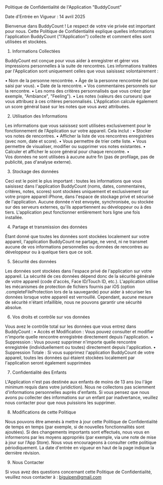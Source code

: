 Politique de Confidentialité de l'Application "BuddyCount"

Date d'Entrée en Vigueur : 14 avril 2025 

Bienvenue dans BuddyCount ! Le respect de votre vie privée est important pour nous. 
Cette Politique de Confidentialité explique quelles informations l'application BuddyCount ("l'Application") collecte et comment elles sont utilisées et stockées.

1. Informations Collectées

BuddyCount est conçue pour vous aider à enregistrer et gérer vos impressions personnelles à la suite de rencontres. 
Les informations traitées par l'Application sont uniquement celles que vous saisissez volontairement :

•	Nom de la personne rencontrée.
•	Âge de la personne rencontrée (tel que saisi par vous).
•	Date de la rencontre.
•	Vos commentaires personnels sur la rencontre.
•	Les noms des critères personnalisés que vous créez (par exemple, "Ambiance", "Feeling").
•	Les notes (valeurs des curseurs) que vous attribuez à ces critères personnalisés.
L'Application calcule également un score général basé sur les notes que vous avez attribuées.

2. Utilisation des Informations

Les informations que vous saisissez sont utilisées exclusivement pour le fonctionnement de l'Application sur votre appareil. 
Cela inclut :
•	Stocker vos notes de rencontres.
•	Afficher la liste de vos rencontres enregistrées (avec nom, date et score).
•	Vous permettre de trier cette liste.
•	Vous permettre de visualiser, modifier ou supprimer vos notes existantes.
•	Calculer et afficher le score général pour chaque rencontre.
•	
Vos données ne sont utilisées à aucune autre fin (pas de profilage, pas de publicité, pas d'analyse externe).

3. Stockage des données

Ceci est le point le plus important : toutes les informations que vous saisissez dans l'application BuddyCount (noms, dates, commentaires, critères, notes, scores) sont stockées uniquement et exclusivement sur votre propre appareil iPhone, dans l'espace de stockage privé et sécurisé de l'application.
Aucune donnée n'est envoyée, synchronisée, ou stockée sur des serveurs externes, qu'ils appartiennent au développeur ou à des tiers. L'application peut fonctionner entièrement hors ligne une fois installée.

4. Partage et transmission des données

Étant donné que toutes les données sont stockées localement sur votre appareil, l'application BuddyCount ne partage, ne vend, ni ne transmet aucune de vos informations personnelles ou données de rencontres au développeur ou à quelque tiers que ce soit.

5. Sécurité des données

Les données sont stockées dans l'espace privé de l'application sur votre appareil. 
La sécurité de ces données dépend donc de la sécurité générale de votre appareil (code d'accès, Face ID/Touch ID, etc.). 
L'application utilise les mécanismes de protection de fichiers fournis par iOS (option .completeFileProtection lors de la sauvegarde) pour aider à sécuriser les données lorsque votre appareil est verrouillé. 
Cependant, aucune mesure de sécurité n'étant infaillible, nous ne pouvons garantir une sécurité absolue.

6. Vos droits et contrôle sur vos données

Vous avez le contrôle total sur les données que vous entrez dans BuddyCount :
•	Accès et Modification : Vous pouvez consulter et modifier n'importe quelle rencontre enregistrée directement depuis l'application.
•	Suppression : Vous pouvez supprimer n'importe quelle rencontre enregistrée (individuellement ou toutes) directement depuis l'application.
•	Suppression Totale : Si vous supprimez l'application BuddyCount de votre appareil, toutes les données qui étaient stockées localement par l'application seront également supprimées


7. Confidentialité des Enfants

L'Application n'est pas destinée aux enfants de moins de 13 ans (ou l'âge minimum requis dans votre juridiction). Nous ne collectons pas sciemment d'informations personnelles auprès d'enfants. Si vous pensez que nous avons pu collecter des informations sur un enfant par inadvertance, veuillez nous contacter pour que nous puissions les supprimer.  

8. Modifications de cette Politique

Nous pouvons être amenés à mettre à jour cette Politique de Confidentialité de temps en temps (par exemple, si de nouvelles fonctionnalités sont ajoutées). Si des changements importants sont effectués, nous vous en informerons par les moyens appropriés (par exemple, via une note de mise à jour sur l'App Store). Nous vous encourageons à consulter cette politique périodiquement. La date d'entrée en vigueur en haut de la page indique la dernière révision.

9. Nous Contacter

Si vous avez des questions concernant cette Politique de Confidentialité, veuillez nous contacter à :
biguipen@gmail.com


